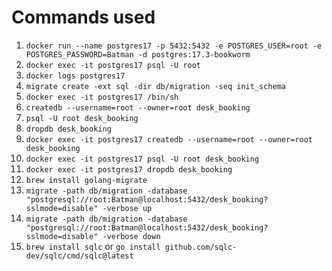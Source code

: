 # Commands used

1. `docker run --name postgres17 -p 5432:5432 -e POSTGRES_USER=root -e POSTGRES_PASSWORD=Batman -d postgres:17.3-bookworm`
2. `docker exec -it postgres17 psql -U root`
3. `docker logs postgres17`
4. `migrate create -ext sql -dir db/migration -seq init_schema`
5. `docker exec -it postgres17 /bin/sh`
6. `createdb --username=root --owner=root desk_booking`
7. `psql -U root desk_booking`
8. `dropdb desk_booking`
9. `docker exec -it postgres17 createdb --username=root --owner=root desk_booking`
10. `docker exec -it postgres17 psql -U root desk_booking`
11. `docker exec -it postgres17 dropdb desk_booking`
12. `brew install golang-migrate`
13. `migrate -path db/migration -database "postgresql://root:Batman@localhost:5432/desk_booking?sslmode=disable" -verbose up`
14. `migrate -path db/migration -database "postgresql://root:Batman@localhost:5432/desk_booking?sslmode=disable" -verbose down`
15. `brew install sqlc` or `go install github.com/sqlc-dev/sqlc/cmd/sqlc@latest`
